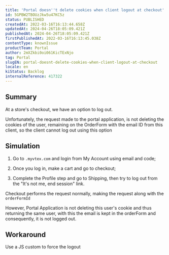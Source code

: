 ```yaml
---
title: 'Portal doesn''t delete cookies when client logout at checkout'
id: 5GPBW2TBOUzJkw5u47KC5z
status: PUBLISHED
createdAt: 2022-03-16T16:13:44.658Z
updatedAt: 2024-04-26T18:05:09.421Z
publishedAt: 2024-04-26T18:05:09.421Z
firstPublishedAt: 2022-03-16T16:13:45.038Z
contentType: knownIssue
productTeam: Portal
author: 2mXZkbi0oi061KicTExNjo
tag: Portal
slugEN: portal-doesnt-delete-cookies-when-client-logout-at-checkout
locale: en
kiStatus: Backlog
internalReference: 417322
---
```


## Summary


At a store's checkout, we have an option to log out.

Unfortunately, the request made to the portal application, is not deleting the cookies of the user, remaining on the OrderForm with the email ID from this client, so the client cannot log out using this option


##

## Simulation


1. Go to `.myvtex.com` and login from My Account using email and code;

2. Once you log in, make a cart and go to checkout;

3. Complete the Profile step and go to Shipping, then try to log out from the "It's not me, end session" link.

Checkout performs the request normally, making the request along with the `orderFormId`

However, Portal Application is not deleting this user's cookie and thus returning the same user, with this the email is kept in the orderForm and consequently, it is not logged out.


##

## Workaround


Use a JS custom to force the logout





